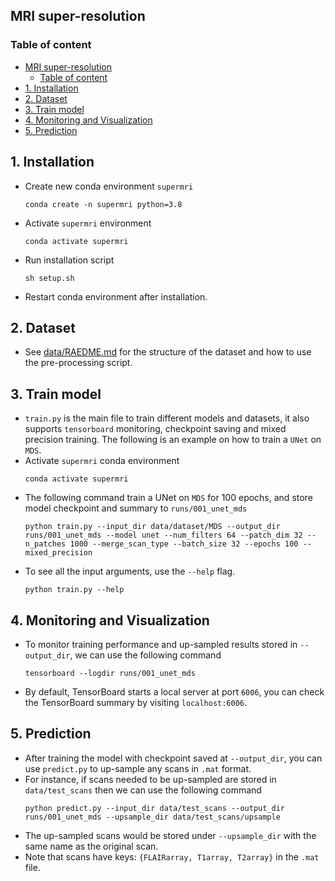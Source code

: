 ## MRI super-resolution

### Table of content
- [MRI super-resolution](#mri-super-resolution)
  - [Table of content](#table-of-content)
- [1. Installation](#1-installation)
- [2. Dataset](#2-dataset)
- [3. Train model](#3-train-model)
- [4. Monitoring and Visualization](#4-monitoring-and-visualization)
- [5. Prediction](#5-prediction)

## 1. Installation
- Create new conda environment `supermri`
  ```
  conda create -n supermri python=3.8
  ```
- Activate `supermri` environment
  ```
  conda activate supermri
  ```
- Run installation script
  ```
  sh setup.sh
  ```
- Restart conda environment after installation.

## 2. Dataset
- See [data/RAEDME.md](data/README.md) for the structure of the dataset and how to use the pre-processing script.

## 3. Train model
- `train.py` is the main file to train different models and datasets, it also supports `tensorboard` monitoring, checkpoint saving and mixed precision training. The following is an example on how to train a `UNet` on `MDS`.
- Activate `supermri` conda environment
  ```
  conda activate supermri
  ```
- The following command train a UNet on `MDS` for 100 epochs, and store model checkpoint and summary to `runs/001_unet_mds`
  ```
  python train.py --input_dir data/dataset/MDS --output_dir runs/001_unet_mds --model unet --num_filters 64 --patch_dim 32 --n_patches 1000 --merge_scan_type --batch_size 32 --epochs 100 --mixed_precision
  ```
- To see all the input arguments, use the `--help` flag.
  ```
  python train.py --help
  ```

## 4. Monitoring and Visualization
- To monitor training performance and up-sampled results stored in `--output_dir`, we can use the following command
  ```
  tensorboard --logdir runs/001_unet_mds
  ```
- By default, TensorBoard starts a local server at port `6006`, you can check the TensorBoard summary by visiting `localhost:6006`.

## 5. Prediction
- After training the model with checkpoint saved at `--output_dir`, you can use `predict.py` to up-sample any scans in `.mat` format.
- For instance, if scans needed to be up-sampled are stored in `data/test_scans` then we can use the following command
  ```
  python predict.py --input_dir data/test_scans --output_dir runs/001_unet_mds --upsample_dir data/test_scans/upsample
  ```
- The up-sampled scans would be stored under `--upsample_dir` with the same name as the original scan.
- Note that scans have keys: `{FLAIRarray, T1array, T2array}` in the `.mat` file.
